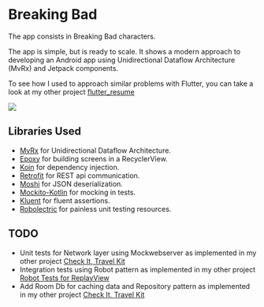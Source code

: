 Breaking Bad
=========================
The app consists in Breaking Bad characters. 

The app is simple, but is ready to scale. It shows a modern approach to developing an Android app using Unidirectional Dataflow Architecture (MvRx) and Jetpack components.

To see how I used to approach similar problems with Flutter, you can take a look at my other project [flutter_resume](https://github.com/qbait/flutter_resume)

![](screen.gif)

Libraries Used
--------------
* [MvRx][0] for Unidirectional Dataflow Architecture.
* [Epoxy][1] for building screens in a RecyclerView.
* [Koin][2] for dependency injection.
* [Retrofit][3] for REST api communication.
* [Moshi][4] for JSON deserialization.
* [Mockito-Kotlin][5] for mocking in tests.
* [Kluent][6] for fluent assertions.
* [Robolectric][7] for painless unit testing resources.


[0]: https://github.com/airbnb/MvRx
[1]: https://github.com/airbnb/epoxy
[2]: https://github.com/InsertKoinIO/koin
[3]: https://github.com/square/retrofit
[4]: https://github.com/square/moshi
[5]: https://github.com/bumptech/glide
[6]: https://github.com/MarkusAmshove/Kluent
[7]: https://github.com/robolectric/robolectric

[8]: https://github.com/qbait/CheckitTravelKit
[9]: https://github.com/qbait/ReplayView/tree/master/app/src/androidTest/java/eu/szwiec/replayview


TODO
-----------------
* Unit tests for Network layer using Mockwebserver as implemented in my other project [Check It, Travel Kit][8]
* Integration tests using Robot pattern as implemented in my other project [Robot Tests for ReplayView][9]
* Add Room Db for caching data and Repository pattern as implemented in my other project [Check It, Travel Kit][8]
